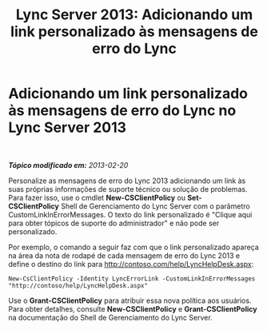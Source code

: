 ﻿---
title: 'Lync Server 2013: Adicionando um link personalizado às mensagens de erro do Lync'
TOCTitle: Adicionando um link personalizado às mensagens de erro do Lync
ms:assetid: de756088-fcc3-4e47-bde8-4fa4cc852fd1
ms:mtpsurl: https://technet.microsoft.com/pt-br/library/Gg398979(v=OCS.15)
ms:contentKeyID: 52057739
ms.date: 05/19/2016
mtps_version: v=OCS.15
ms.translationtype: HT
---

# Adicionando um link personalizado às mensagens de erro do Lync no Lync Server 2013

 

_**Tópico modificado em:** 2013-02-20_

Personalize as mensagens de erro do Lync 2013 adicionando um link às suas próprias informações de suporte técnico ou solução de problemas. Para fazer isso, use o cmdlet **New-CSClientPolicy** ou **Set-CSClientPolicy** Shell de Gerenciamento do Lync Server com o parâmetro CustomLinkInErrorMessages. O texto do link personalizado é "Clique aqui para obter tópicos de suporte do administrador" e não pode ser personalizado.

Por exemplo, o comando a seguir faz com que o link personalizado apareça na área da nota de rodapé de cada mensagem de erro do Lync 2013 e define o destino do link para http://contoso.com/help/LyncHelpDesk.aspx:

    New-CsClientPolicy -Identity LyncErrorLink -CustomLinkInErrorMessages "http://contoso/help/LyncHelpDesk.aspx"

Use o **Grant-CSClientPolicy** para atribuir essa nova política aos usuários. Para obter detalhes, consulte **New-CSClientPolicy** e **Grant-CSClientPolicy** na documentação do Shell de Gerenciamento do Lync Server.

